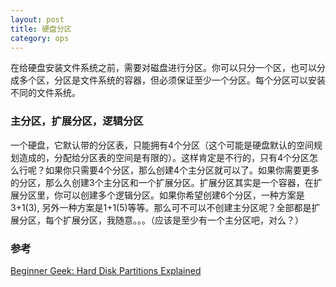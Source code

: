 ```yaml
---
layout: post
title: 硬盘分区
category: ops
---
```


在给硬盘安装文件系统之前，需要对磁盘进行分区。你可以只分一个区，也可以分成多个区，分区是文件系统的容器，但必须保证至少一个分区。每个分区可以安装不同的文件系统。

### 主分区，扩展分区，逻辑分区
一个硬盘，它默认带的分区表，只能拥有4个分区（这个可能是硬盘默认的空间规划造成的，分配给分区表的空间是有限的）。这样肯定是不行的，只有4个分区怎么行呢？如果你只需要4个分区，那么创建4个主分区就可以了。如果你需要更多的分区，那么久创建3个主分区和一个扩展分区。扩展分区其实是一个容器，在扩展分区里，你可以创建多个逻辑分区。如果你希望创建6个分区，一种方案是3+1(3), 另外一种方案是1+1(5)等等。那么可不可以不创建主分区呢？全部都是扩展分区，每个扩展分区，我随意。。。（应该是至少有一个主分区吧，对么？）

### 参考
[Beginner Geek: Hard Disk Partitions Explained](http://www.howtogeek.com/184659/beginner-geek-hard-disk-partitions-explained/)
